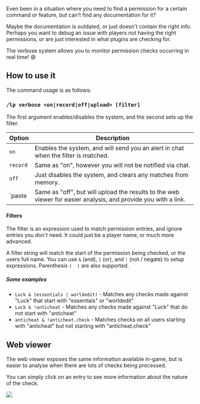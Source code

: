Even been in a situation where you need to find a permission for a certain command or feature, but can't find any documentation for it?

Maybe the documentation is outdated, or just doesn't contain the right info. Perhaps you want to debug an issue with players not having the right permissions, or are just interested in what plugins are checking for.

The verbose system allows you to monitor permission checks occurring in real time! 😄 

## How to use it
The command usage is as follows:

### `/lp verbose <on|record|off|upload> [filter]`
The first argument enables/disables the system, and the second sets up the filter.

| Option   | Description |
|----------|-------------|
| `on`     | Enables the system, and will send you an alert in chat when the filter is matched. |
| `record` | Same as "on", however you will not be notified via chat. |
| `off`    | Just disables the system, and clears any matches from memory. |
| `paste  | Same as "off", but will upload the results to the web viewer for easier analysis, and provide you with a link. |

#### Filters
The filter is an expression used to match permission entries, and ignore entries you don't need. It could just be a player name, or much more advanced.

A filter string will match the start of the permission being checked, or the users full name. You can use `&` (and), `|` (or), and `!` (not / negate) to setup expressions. Parenthesis `(  )` are also supported.

##### Some examples
* `Luck & (essentials | worldedit)` - Matches any checks made against "Luck" that start with "essentials" or "worldedit"
* `Luck & !anticheat` - Matches any checks made against "Luck" that do not start with "anticheat"
* `anticheat & !anticheat.check` - Matches checks on all users starting with "anticheat" but not starting with "anticheat.check"

## Web viewer
The web viewer exposes the same information available in-game, but is easier to analyse when there are lots of checks being processed.

You can simply click on an entry to see more information about the nature of the check.

![](https://i.imgur.com/lhL6uaO.png)







